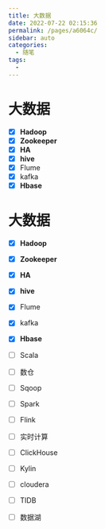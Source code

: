 ```yaml
---
title: 大数据
date: 2022-07-22 02:15:36
permalink: /pages/a6064c/
sidebar: auto
categories:
  - 随笔
tags:
  - 
---
```

# 大数据

- [x] **Hadoop**
- [x] **Zookeeper**
- [x] **HA**
- [x] **hive**
- [x] Flume
- [x] kafka
- [x] **Hbase**
# 大数据

- [x] **Hadoop**
- [x] **Zookeeper**
- [x] **HA**
- [x] **hive**
- [x] Flume
- [x] kafka
- [x] **Hbase**
- [ ] Scala
- [ ] 数仓
- [ ] Sqoop
- [ ] Spark
- [ ] Flink
- [ ] 实时计算
- [ ] ClickHouse
- [ ] Kylin
- [ ] cloudera
- [ ] TIDB
- [ ] 数据湖



